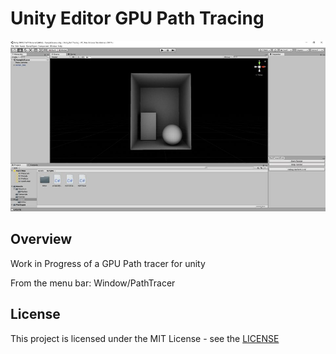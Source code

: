 ﻿# Unity Editor GPU Path Tracing
<p align="center">
  <img src="screenshot.jpg" title="banner">
</p>

## Overview

Work in Progress of a GPU Path tracer for unity

From the menu bar: Window/PathTracer

## License
This project is licensed under the MIT License - see the [LICENSE](LICENSE)
